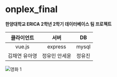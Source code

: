 # onplex_final

**한양대학교 ERICA 2학년 2학기 데이터베이스 팀 프로젝트**

|클라이언트|서버|DB| 
|:---:|:---:|:---:| 
|vue.js|express|mysql| 
|김채연 유아영|정유민 안세윤|정유진| 


![영화 1](https://user-images.githubusercontent.com/93467085/178136856-f24d0e7f-93b6-46e8-9180-ea800f44df49.jpg)
